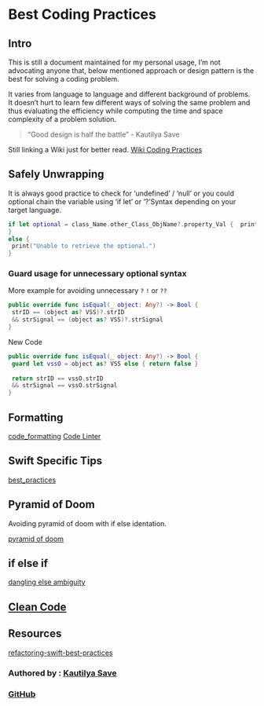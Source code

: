 # Best Coding Practices

## Intro

This is still a document maintained for my personal usage, I’m not advocating anyone that, below mentioned approach or design pattern is the best for solving a coding problem.

It varies from language to language and different background of problems. It doesn’t hurt to learn few different ways of solving the same problem and thus evaluating the efficiency while computing the time and space complexity of a problem solution.

> “Good design is half the battle” - Kautilya Save

Still linking a Wiki just for better read. [Wiki Coding Practices](https://en.wikipedia.org/wiki/Best_coding_practices)

## Safely Unwrapping

It is always good practice to check for ‘undefined’ / ‘null’ or you could optional chain the variable using ‘if let’ or ‘?’Syntax depending on your target language.

```swift
if let optional = class_Name.other_Class_ObjName?.property_Val {  print("Safely unwrapped \(optional).")
}
else {
 print("Unable to retrieve the optional.")
}
```

### Guard usage for unnecessary optional syntax

More example for avoiding unnecessary `?` `!` or `??` 

```swift
public override func isEqual(_ object: Any?) -> Bool {
 strID == (object as? VSS)?.strID
 && strSignal == (object as? VSS)?.strSignal
}
```

New Code

```swift
public override func isEqual(_ object: Any?) -> Bool {
 guard let vssO = object as? VSS else { return false }
 
 return strID == vssO.strID
 && strSignal == vssO.strSignal
}
```

## Formatting

[code_formatting](code_formatting.md)
[Code Linter](greenfield_code.md##Code%20Linter)

## Swift Specific Tips

[best_practices](best_practices.md)

## Pyramid of Doom

Avoiding pyramid of doom with if else identation.

[pyramid of doom](<https://en.wikipedia.org/wiki/Pyramid_of_doom_(programming)>)


## if else if 

[dangling else ambiguity](https://www.geeksforgeeks.org/dangling-else-ambiguity/)

## [Clean Code](architecture/terminologies/process_terms#Clean%20Code)







## Resources

[refactoring-swift-best-practices](https://www.avanderlee.com/optimization/refactoring-swift-best-practices)



### Authored by : [Kautilya Save](https://sensehack.github.io/)

### [GitHub](https://github.com/SensehacK)
